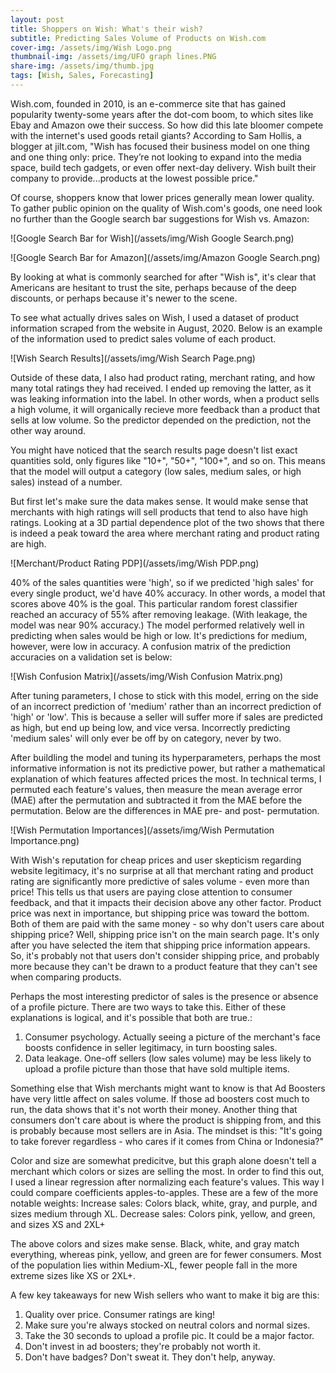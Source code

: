 ```yaml
---
layout: post
title: Shoppers on Wish: What's their wish?
subtitle: Predicting Sales Volume of Products on Wish.com
cover-img: /assets/img/Wish Logo.png
thumbnail-img: /assets/img/UFO graph lines.PNG
share-img: /assets/img/thumb.jpg
tags: [Wish, Sales, Forecasting]
---
```


Wish.com, founded in 2010, is an e-commerce site that has gained popularity twenty-some years after the dot-com boom, to which sites like Ebay and Amazon owe their success.  So how did this late bloomer compete with the internet's used goods retail giants?  According to Sam Hollis, a blogger at jilt.com, "Wish has focused their business model on one thing and one thing only: price. They’re not looking to expand into the media space, build tech gadgets, or even offer next-day delivery. Wish built their company to provide...products at the lowest possible price."

Of course, shoppers know that lower prices generally mean lower quality.  To gather public opinion on the quality of Wish.com's goods, one need look no further than the Google search bar suggestions for Wish vs. Amazon:

![Google Search Bar for Wish](/assets/img/Wish Google Search.png)

![Google Search Bar for Amazon](/assets/img/Amazon Google Search.png)

By looking at what is commonly searched for after "Wish is", it's clear that Americans are hesitant to trust the site, perhaps because of the deep discounts, or perhaps because it's newer to the scene.

To see what actually drives sales on Wish, I used a dataset of product information scraped from the website in August, 2020.  Below is an example of the information used to predict sales volume of each product.

![Wish Search Results](/assets/img/Wish Search Page.png)

Outside of these data, I also had product rating, merchant rating, and how many total ratings they had received.  I ended up removing the latter, as it was leaking information into the label.  In other words, when a product sells a high volume, it will organically recieve more feedback than a product that sells at low volume.  So the predictor depended on the prediction, not the other way around.

You might have noticed that the search results page doesn't list exact quantities sold, only figures like "10+", "50+", "100+", and so on.  This means that the model will output a category (low sales, medium sales, or high sales) instead of a number.

But first let's make sure the data makes sense.  It would make sense that merchants with high ratings will sell products that tend to also have high ratings.  Looking at a 3D partial dependence plot of the two shows that there is indeed a peak toward the area where merchant rating and product rating are high.

![Merchant/Product Rating PDP](/assets/img/Wish PDP.png)

40% of the sales quantities were 'high', so if we predicted 'high sales' for every single product, we'd have 40% accuracy.  In other words, a model that scores above 40% is the goal.  This particular random forest classifier reached an accuracy of 55% after removing leakage.  (With leakage, the model was near 90% accuracy.)  The model performed relatively well in predicting when sales would be high or low.  It's predictions for medium, however, were low in accuracy.  A confusion matrix of the prediction accuracies on a validation set is below:

![Wish Confusion Matrix](/assets/img/Wish Confusion Matrix.png)

After tuning parameters, I chose to stick with this model, erring on the side of an incorrect prediction of 'medium' rather than an incorrect prediction of 'high' or 'low'.  This is because a seller will suffer more if sales are predicted as high, but end up being low, and vice versa.  Incorrectly predicting 'medium sales' will only ever be off by on category, never by two.

After buildling the model and tuning its hyperparameters, perhaps the most informative information is not its predictive power, but rather a mathematical explanation of which features affected prices the most.  In technical terms, I permuted each feature's values, then measure the mean average error (MAE) after the permutation and subtracted it from the MAE before the permutation.  Below are the differences in MAE pre- and post- permutation.

![Wish Permutation Importances](/assets/img/Wish Permutation Importance.png)

With Wish's reputation for cheap prices and user skepticism regarding website legitimacy, it's no surprise at all that merchant rating and product rating are significantly more predictive of sales volume - even more than price!  This tells us that users are paying close attention to consumer feedback, and that it impacts their decision above any other factor.  Product price was next in importance, but shipping price was toward the bottom.  Both of them are paid with the same money - so why don't users care about shipping price?  Well, shipping price isn't on the main search page.  It's only after you have selected the item that shipping price information appears.  So, it's probably not that users don't consider shipping price, and probably more because they can't be drawn to a product feature that they can't see when comparing products.

Perhaps the most interesting predictor of sales is the presence or absence of a profile picture.  There are two ways to take this.  Either of these explanations is logical, and it's possible that both are true.:
1) Consumer psychology.  Actually seeing a picture of the merchant's face boosts confidence in seller legitimacy, in turn boosting sales.
2) Data leakage.  One-off sellers (low sales volume) may be less likely to upload a profile picture than those that have sold multiple items.

Something else that Wish merchants might want to know is that Ad Boosters have very little affect on sales volume.  If those ad boosters cost much to run, the data shows that it's not worth their money.  Another thing that consumers don't care about is where the product is shipping from, and this is probably because most sellers are in Asia.  The mindset is this:  "It's going to take forever regardless - who cares if it comes from China or Indonesia?"

Color and size are somewhat predicitve, but this graph alone doesn't tell a merchant which colors or sizes are selling the most.  In order to find this out, I used a linear regression after normalizing each feature's values.  This way I could compare coefficients apples-to-apples.  These are a few of the more notable weights:
Increase sales:  Colors black, white, gray, and purple, and sizes medium through XL.
Decrease sales:  Colors pink, yellow, and green, and sizes XS and 2XL+

The above colors and sizes make sense.  Black, white, and gray match everything, whereas pink, yellow, and green are for fewer consumers.  Most of the population lies within Medium-XL, fewer people fall in the more extreme sizes like XS or 2XL+.

A few key takeaways for new Wish sellers who want to make it big are this:
1) Quality over price.  Consumer ratings are king!
2) Make sure you're always stocked on neutral colors and normal sizes.
3) Take the 30 seconds to upload a profile pic.  It could be a major factor.
4) Don't invest in ad boosters; they're probably not worth it.
5) Don't have badges?  Don't sweat it.  They don't help, anyway.
